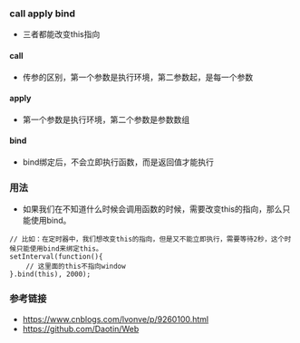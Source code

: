### call apply bind
* 三者都能改变this指向
#### call
* 传参的区别，第一个参数是执行环境，第二参数起，是每一个参数
#### apply
* 第一个参数是执行环境，第二个参数是参数数组
#### bind
* bind绑定后，不会立即执行函数，而是返回值才能执行

### 用法
* 如果我们在不知道什么时候会调用函数的时候，需要改变this的指向，那么只能使用bind。
```
// 比如：在定时器中，我们想改变this的指向，但是又不能立即执行，需要等待2秒，这个时候只能使用bind来绑定this。
setInterval(function(){
    // 这里面的this不指向window
}.bind(this), 2000);
```

### 参考链接
* https://www.cnblogs.com/lvonve/p/9260100.html
* https://github.com/Daotin/Web